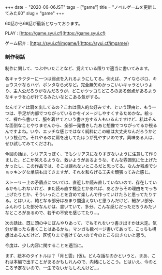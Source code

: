 +++
date = "2020-06-06JST"
tags = ["game"]
title = "ノベルゲームを更新してみた60"
slug = "game"
+++

60話から68話が最新となっております。

PLAY : [https://game.syui.cf](https://game.syui.cf)

ゲーム紹介 : [https://syui.cf/imgame/](https://syui.cf/imgame/)

### 制作秘話

制作に関して、つぶやいたことなど、覚えている限りで適当に書いてみます。

各キャラクターに一つは弱点を入れるようにしてる。例えば、アイならボロ、キョウスケならハゲ、ポンタなら犬など。完全無欠のかっこいいキャラというより、主人公だろうがなんだろうが、どこかツッコミどころのある弱点があるようなキャラを心がけてるみたいなとこある気がする。

なんでアイは肩を出してるの？これは個人的な好みです、という理由と、もう一つは、手足が内部でつながっているかをイメージしやすくするためかな。絵って、裸から書いて、服を着せてという書き方する人もいるんですけど、私はそんな面倒なことやりませんから、全部一発書きしたあと想像でつながってるか視るんですよね。いや、エッチな感じではなく純粋にこの絵は大丈夫なんだろうかという視点で。それやるのに肩を出してたほうが見やすいのです。興味ある人は、ぜひ試してみてくだされ。

今回の話は、シリアスっぽく、でもシリアスになりすぎないように注意して作りました。どこか笑えるような、救いようがあるような、そんな雰囲気に仕上げたかったし、この作品では、そこは譲れないところだと思ってる。なんか残虐でショッキングな単語も出てきますが、それを和らげる工夫を頑張ってみた感じ。

ストーリー上の矛盾点については、直近しか読み直していないので、存在しているかもしれないけど、また読み直す機会とかあれば、あとからその理由をでっち上げたりとか、そういったことを含めて楽しんで作っていけたらと思ってたりする。とはいえ、軸となる部分はあまり間違えないと思うんだけど、細かい部分、ふんわりした部分なんかは、書いていて、多分、こんな感じだっただろうみたいなところがあるので、若干の不安を感じてたり...。

次の話は、既に頭の中にぼんやりあって、でもそれをいつ書き出すかは未定。気分が乗ったら書くことはあるかも。マンガも数ページ書いてあって、こっちも構想はあるんだけど、区切りまで書けてないので今のところ出さないと思う。

今度は、少し内容に関することを適当に。

まず、絵本のタイトルは？「月と雲」(仮)。どんな話なのかというと、まあ、これは本編で出すことがあるかもしれんので、内緒にしとこう。とはいえ、今のところ予定ないので、一生でないかもしれんけど...。


